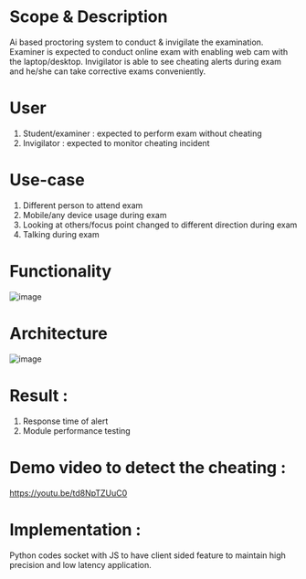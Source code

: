 # Scope & Description
Ai based proctoring system to conduct & invigilate the examination. Examiner is expected to conduct online exam with enabling web cam with the laptop/desktop. Invigilator is able to see cheating alerts during exam and he/she can take corrective exams conveniently.


# User
1. Student/examiner : expected to perform exam without cheating
2. Invigilator : expected to monitor cheating incident

# Use-case
1. Different person to attend exam
2. Mobile/any device usage during exam
3. Looking at others/focus point changed to different direction during exam
4. Talking during exam


# Functionality
![image](https://github.com/hubblehox/proctoring/assets/168702093/335f1b8b-3523-4353-aa43-5cefe674cd2e)


# Architecture
![image](https://github.com/hubblehox/proctoring/assets/168702093/f064bcb3-3a30-4de7-b06f-647d1e1e34a7)


# Result :
1. Response time of alert
2. Module performance testing

# Demo video to detect the cheating :
https://youtu.be/td8NpTZUuC0

# Implementation :
Python codes socket with JS to have client sided feature to maintain high precision and low latency application.
